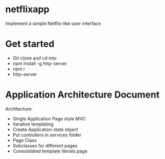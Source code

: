 # netflixapp
Implement a simple Netflix-like user interface

# Get started

- Git clone and cd into
- npm install -g http-server
- npm i
- http-server

# Application Architecture Document

Architecture:
 - Single Application Page style MVC
 - Iterative templating
 - Create Application state object
 - Put controllers in services folder
  - Page Class
   - Subclasses for different pages
  - Consolidated template literals page
 

